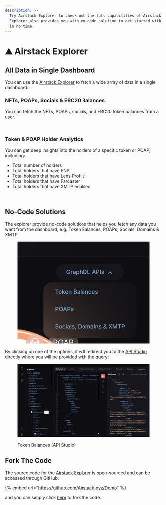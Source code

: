 ```yaml
---
description: >-
  Try Airstack Explorer to check out the full capabilities of Airstack APIs. The
  Explorer also provides you with no-code solution to get started with Airstack
  in no time.
---
```


# ⛰ Airstack Explorer

## All Data in Single Dashboard

You can use the [Airstack Explorer](https://explorer.airstack.xyz) to fetch a wide array of data in a single dashboard:

### NFTs, POAPs, Socials & ERC20 Balances&#x20;

You can fetch the NFTs, POAPs, socials, and ERC20 token balances from a user.

<figure><img src="../.gitbook/assets/Screen-Recording-2023-07-25-at-1 (1).gif" alt=""><figcaption></figcaption></figure>

### Token & POAP Holder Analytics

You can get deep insights into the holders of a specific token or POAP, including:

* Total number of holders
* Total holders that have ENS
* Total holders that have Lens Profile
* Total holders that have Farcaster
* Total holders that have XMTP enabled

<figure><img src="../.gitbook/assets/Screen Recording 2023-07-21 at 18.25.26.gif" alt=""><figcaption></figcaption></figure>

## No-Code Solutions

The explorer provide no-code solutions that helps you fetch any data you want from the dashboard, e.g. Token Balances, POAPs, Socials, Domains & XMTP.

<div data-full-width="true">

<figure><img src="../.gitbook/assets/Screenshot 2023-07-21 at 18.18.01.png" alt=""><figcaption></figcaption></figure>

</div>

By clicking on one of the options, it will redirect you to the [API Studio](https://app.airstack.xyz/api-studio) directly where you will be provided with the query:

<figure><img src="../.gitbook/assets/Screenshot 2023-07-21 at 18.21.43.png" alt=""><figcaption><p>Token Balances (API Studio)</p></figcaption></figure>

## Fork The Code

The source code for the [Airstack Explorer](https://explorer.airstack.xyz) is open-sourced and can be accessed through GitHub:

{% embed url="https://github.com/Airstack-xyz/Demo" %}

&#x20;and you can simply click [here](https://github.com/Airstack-xyz/Demo/fork) to fork the code.

